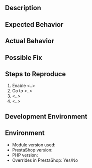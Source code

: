 ## Description
<!--- Provide information about the issue. How you found it, what you tried, screenshots, etc. -->

## Expected Behavior
<!-- Behavior should not be request to new features -->

## Actual Behavior

## Possible Fix
<!--- Not required, but will help us to fix the issue -->

## Steps to Reproduce
1. Enable <..>
2. Go to <..>
3. <..>
4. <..>

## Development Environment
<!--- Not required, but will help us to reproduce the issue -->

## Environment
* Module version used:
* PrestaShop version:
* PHP version:
* Overrides in PrestaShop: Yes/No